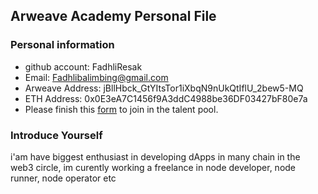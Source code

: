## Arweave Academy Personal File

### Personal information

- github account: FadhliResak
- Email: Fadhlibalimbing@gmail.com
- Arweave Address: jBllHbck_GtYItsTor1iXbqN9nUkQtIflU_2bew5-MQ
- ETH Address: 0x0E3eA7C1456f9A3ddC4988be36DF03427bF80e7a
- Please finish this [form](https://docs.google.com/forms/d/e/1FAIpQLSfWA5fIIcBgmRppm3jNz5vmf9Mai_QMVil-2pO4r7YKn_Zhtw/viewform?usp=sf_link) to join in the talent pool.

### Introduce Yourself
 i'am have biggest enthusiast in developing dApps in many chain in the web3 circle, im curently working a freelance in node developer, node runner, node operator etc
